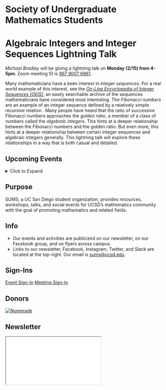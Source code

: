 # Society of Undergraduate Mathematics Students

<!-- Insert an `Announcement` component here when applicable -->

<Announcement>

# Algebraic Integers and Integer Sequences Lightning Talk

*Michael Bradley* will be giving a lightning talk on **Monday (2/15) from 4-5pm**.
Zoom meeting ID is [967 9007 6961](https://ucsd.zoom.us/j/96790076961).

Many mathematicians have a keen interest in *integer sequences*.
For a real world example of this interest, see the [*On-Line Encyclopedia of Integer Sequences (OEIS)*](https://oeis.org), an easily searchable archive of the sequences mathematicians have considered most interesting.
The *Fibonacci numbers* are an example of an integer sequence defined by a relatively simple recursive relation <Math>F_{n+1} = F_{n-1} + F_n</Math>.
Many people have heard that the ratio of successive Fibonacci numbers approaches the *golden ratio*, a member of a class of numbers called the *algebraic integers*.
This hints at a deeper relationship between the Fibonacci numbers and the golden ratio.
But even more, this hints at a deeper relationship between certain integer sequences and algebraic integers generally.
This lightning talk will explore these relationships in a way that is both casual and detailed.

</Announcement>

## Upcoming Events

<details>
    <summary>Click to Expand</summary>
    <iframe src="https://calendar.google.com/calendar/embed?src=slpj546eineo7jbkr2cqvmtcm0%40group.calendar.google.com&ctz=America%2FLos_Angeles&mode=AGENDA" style="border: 0" width="100%" height="600" frameborder="0" scrolling="no"></iframe>
</details>

## Purpose

SUMS, a UC San Diego student organization, provides resources, workshops, talks, and social events for UCSD’s mathematics community with the goal of promoting mathematics and related fields.

## Info

* Our events and activities are publicized on our newsletter, on our Facebook group, and on flyers across campus.
* Links to our newsletter, Facebook, Instagram, Twitter, and Slack are located at the top-right. Our email is [sums@ucsd.edu](mailto:sums@ucsd.edu).

## Sign-Ins

<a class="btn btn-primary btn-lg btn-block" rel="noopener noreferrer" href="./event-sign-in.html">Event Sign-In</a>
<a class="btn btn-secondary btn-lg btn-block" rel="noopener noreferrer" href="./meeting-sign-in.html">Meeting Sign-In</a>

## Donors

<a href="https://www.numerade.com/"><img class="donor" src="donors/numerade.png" alt="Numerade"></a>

## Newsletter

<iframe class="newsletter rounded" src="./newsletters/latest.html"></iframe>
